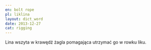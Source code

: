 ```yaml
---
en: bolt rope
pl: liklina
layout: dict_word
date: 2013-12-27
cat: rigging
---
```


Lina wszyta w krawędź żagla pomagająca utrzymać go w rowku liku.

<!-- TODO: dodaj hasło lik -->